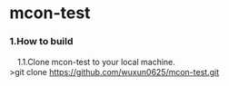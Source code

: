 mcon-test
=====================================
### <b>1.How to build</b>
　1.1.Clone mcon-test to your local machine.<br>
    >git clone https://github.com/wuxun0625/mcon-test.git
